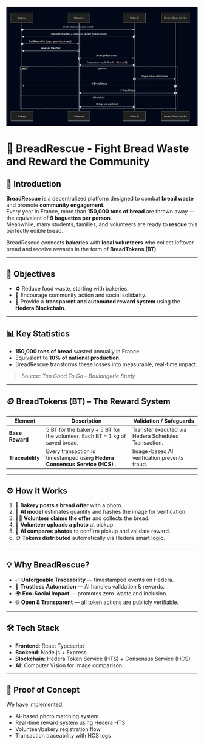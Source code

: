 <p align="center">
  <img src="./assets/Bread-Rescue.png" alt="BreadRescue Diagram" width="600"/>
</p>

# 🥖 BreadRescue - Fight Bread Waste and Reward the Community

## 🌱 Introduction

**BreadRescue** is a decentralized platform designed to combat **bread waste** and promote **community engagement**.  
Every year in France, more than **150,000 tons of bread** are thrown away — the equivalent of **9 baguettes per person**.  
Meanwhile, many students, families, and volunteers are ready to **rescue** this perfectly edible bread.

BreadRescue connects **bakeries** with **local volunteers** who collect leftover bread and receive rewards in the form of **BreadTokens (BT)**.

---

## 🎯 Objectives

- ♻️ Reduce food waste, starting with bakeries.  
- 🤝 Encourage community action and social solidarity.  
- 🔗 Provide a **transparent and automated reward system** using the **Hedera Blockchain**.

---

## 📊 Key Statistics

- **150,000 tons of bread** wasted annually in France.  
- Equivalent to **10% of national production**.  
- BreadRescue transforms these losses into measurable, real-time impact.

> Source: *Too Good To Go – Boulangerie Study*

---

## 🪙 BreadTokens (BT) – The Reward System

| Element          | Description                                                                                                                   | Validation / Safeguards                                      |
| ---------------- | ----------------------------------------------------------------------------------------------------------------------------- | ------------------------------------------------------------ |
| **Base Reward**  | 5 BT for the bakery + 5 BT for the volunteer. Each BT = 1 kg of saved bread.                                                  | Transfer executed via Hedera Scheduled Transaction.          |
| **Traceability** | Every transaction is timestamped using **Hedera Consensus Service (HCS)** .                                      | Image-based AI verification prevents fraud.                  |

---

## ⚙️ How It Works

1. 🧁 **Bakery posts a bread offer** with a photo.  
2. 🧠 **AI model** estimates quantity and hashes the image for verification.  
3. 🙋‍♂️ **Volunteer claims the offer** and collects the bread.  
4. 📸 **Volunteer uploads a photo** at pickup.  
5. 🧠 **AI compares photos** to confirm pickup and validate reward.  
6. 🪙 **Tokens distributed** automatically via Hedera smart logic.

---

## 💡 Why BreadRescue?

- ✅ **Unforgeable Traceability** — timestamped events on Hedera.  
- 🤖 **Trustless Automation** — AI handles validation & rewards.  
- 🌍 **Eco-Social Impact** — promotes zero-waste and inclusion.  
- 🌐 **Open & Transparent** — all token actions are publicly verifiable.

---

## 🛠️ Tech Stack

- **Frontend**: React Typescript  
- **Backend**: Node.js + Express  
- **Blockchain**: Hedera Token Service (HTS) + Consensus Service (HCS)  
- **AI**: Computer Vision for image comparison  

---

## 🧪 Proof of Concept

We have implemented:

- AI-based photo matching system  
- Real-time reward system using Hedera HTS  
- Volunteer/bakery registration flow  
- Transaction traceability with HCS logs


